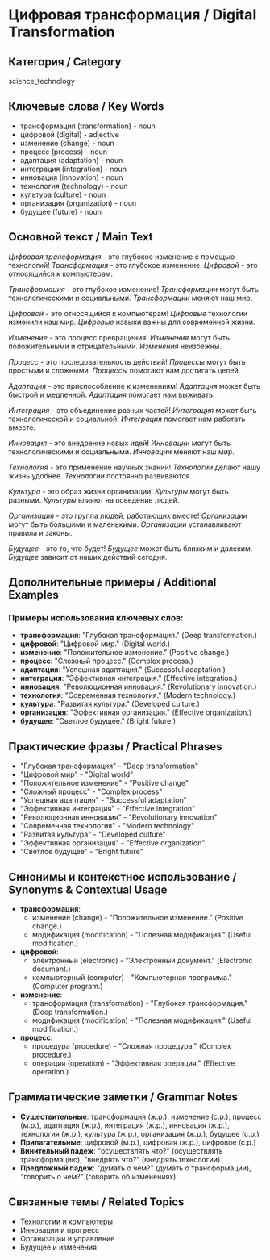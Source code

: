 # Цифровая трансформация / Digital Transformation

## Категория / Category
science_technology


## Ключевые слова / Key Words
- трансформация (transformation) - noun
- цифровой (digital) - adjective
- изменение (change) - noun
- процесс (process) - noun
- адаптация (adaptation) - noun
- интеграция (integration) - noun
- инновация (innovation) - noun
- технология (technology) - noun
- культура (culture) - noun
- организация (organization) - noun
- будущее (future) - noun

## Основной текст / Main Text

*Цифровая трансформация* - это глубокое изменение с помощью технологий! *Трансформация* - это глубокое изменение. *Цифровой* - это относящийся к компьютерам.

*Трансформация* - это глубокое изменение! *Трансформации* могут быть технологическими и социальными. *Трансформации* меняют наш мир.

*Цифровой* - это относящийся к компьютерам! *Цифровые* технологии изменили наш мир. *Цифровые* навыки важны для современной жизни.

*Изменение* - это процесс превращения! *Изменения* могут быть положительными и отрицательными. *Изменения* неизбежны.

*Процесс* - это последовательность действий! *Процессы* могут быть простыми и сложными. *Процессы* помогают нам достигать целей.

*Адаптация* - это приспособление к изменениям! *Адаптация* может быть быстрой и медленной. *Адаптация* помогает нам выживать.

*Интеграция* - это объединение разных частей! *Интеграция* может быть технологической и социальной. *Интеграция* помогает нам работать вместе.

*Инновация* - это внедрение новых идей! *Инновации* могут быть технологическими и социальными. *Инновации* меняют наш мир.

*Технология* - это применение научных знаний! *Технологии* делают нашу жизнь удобнее. *Технологии* постоянно развиваются.

*Культура* - это образ жизни организации! *Культуры* могут быть разными. *Культуры* влияют на поведение людей.

*Организация* - это группа людей, работающих вместе! *Организации* могут быть большими и маленькими. *Организации* устанавливают правила и законы.

*Будущее* - это то, что будет! *Будущее* может быть близким и далеким. *Будущее* зависит от наших действий сегодня.

## Дополнительные примеры / Additional Examples

### Примеры использования ключевых слов:
- **трансформация**: "Глубокая трансформация." (Deep transformation.)
- **цифровой**: "Цифровой мир." (Digital world.)
- **изменение**: "Положительное изменение." (Positive change.)
- **процесс**: "Сложный процесс." (Complex process.)
- **адаптация**: "Успешная адаптация." (Successful adaptation.)
- **интеграция**: "Эффективная интеграция." (Effective integration.)
- **инновация**: "Революционная инновация." (Revolutionary innovation.)
- **технология**: "Современная технология." (Modern technology.)
- **культура**: "Развитая культура." (Developed culture.)
- **организация**: "Эффективная организация." (Effective organization.)
- **будущее**: "Светлое будущее." (Bright future.)

## Практические фразы / Practical Phrases

- "Глубокая трансформация" - "Deep transformation"
- "Цифровой мир" - "Digital world"
- "Положительное изменение" - "Positive change"
- "Сложный процесс" - "Complex process"
- "Успешная адаптация" - "Successful adaptation"
- "Эффективная интеграция" - "Effective integration"
- "Революционная инновация" - "Revolutionary innovation"
- "Современная технология" - "Modern technology"
- "Развитая культура" - "Developed culture"
- "Эффективная организация" - "Effective organization"
- "Светлое будущее" - "Bright future"

## Синонимы и контекстное использование / Synonyms & Contextual Usage

- **трансформация**: 
  - изменение (change) - "Положительное изменение." (Positive change.)
  - модификация (modification) - "Полезная модификация." (Useful modification.)
- **цифровой**: 
  - электронный (electronic) - "Электронный документ." (Electronic document.)
  - компьютерный (computer) - "Компьютерная программа." (Computer program.)
- **изменение**: 
  - трансформация (transformation) - "Глубокая трансформация." (Deep transformation.)
  - модификация (modification) - "Полезная модификация." (Useful modification.)
- **процесс**: 
  - процедура (procedure) - "Сложная процедура." (Complex procedure.)
  - операция (operation) - "Эффективная операция." (Effective operation.)

## Грамматические заметки / Grammar Notes

- **Существительные**: трансформация (ж.р.), изменение (с.р.), процесс (м.р.), адаптация (ж.р.), интеграция (ж.р.), инновация (ж.р.), технология (ж.р.), культура (ж.р.), организация (ж.р.), будущее (с.р.)
- **Прилагательные**: цифровой (м.р.), цифровая (ж.р.), цифровое (с.р.)
- **Винительный падеж**: "осуществлять что?" (осуществлять трансформацию), "внедрять что?" (внедрять технологии)
- **Предложный падеж**: "думать о чем?" (думать о трансформации), "говорить о чем?" (говорить об изменениях)

## Связанные темы / Related Topics

- Технологии и компьютеры
- Инновации и прогресс
- Организации и управление
- Будущее и изменения
